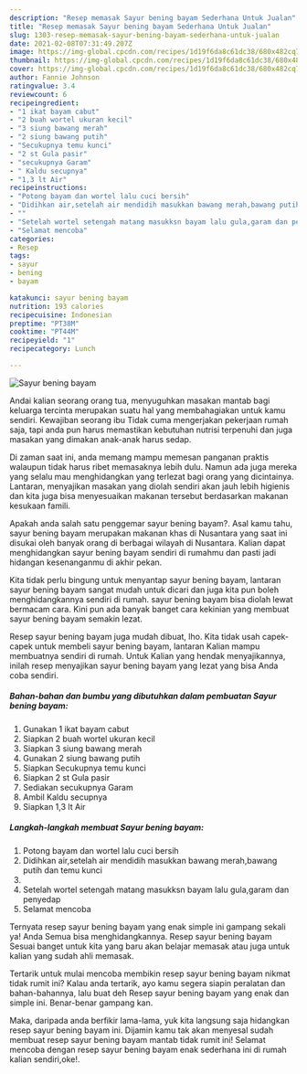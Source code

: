 ```yaml
---
description: "Resep memasak Sayur bening bayam Sederhana Untuk Jualan"
title: "Resep memasak Sayur bening bayam Sederhana Untuk Jualan"
slug: 1303-resep-memasak-sayur-bening-bayam-sederhana-untuk-jualan
date: 2021-02-08T07:31:49.207Z
image: https://img-global.cpcdn.com/recipes/1d19f6da8c61dc38/680x482cq70/sayur-bening-bayam-foto-resep-utama.jpg
thumbnail: https://img-global.cpcdn.com/recipes/1d19f6da8c61dc38/680x482cq70/sayur-bening-bayam-foto-resep-utama.jpg
cover: https://img-global.cpcdn.com/recipes/1d19f6da8c61dc38/680x482cq70/sayur-bening-bayam-foto-resep-utama.jpg
author: Fannie Johnson
ratingvalue: 3.4
reviewcount: 6
recipeingredient:
- "1 ikat bayam cabut"
- "2 buah wortel ukuran kecil"
- "3 siung bawang merah"
- "2 siung bawang putih"
- "Secukupnya temu kunci"
- "2 st Gula pasir"
- "secukupnya Garam"
- " Kaldu secupnya"
- "1,3 lt Air"
recipeinstructions:
- "Potong bayam dan wortel lalu cuci bersih"
- "Didihkan air,setelah air mendidih masukkan bawang merah,bawang putih dan temu kunci"
- ""
- "Setelah wortel setengah matang masukksn bayam lalu gula,garam dan penyedap"
- "Selamat mencoba"
categories:
- Resep
tags:
- sayur
- bening
- bayam

katakunci: sayur bening bayam 
nutrition: 193 calories
recipecuisine: Indonesian
preptime: "PT38M"
cooktime: "PT44M"
recipeyield: "1"
recipecategory: Lunch

---
```



![Sayur bening bayam](https://img-global.cpcdn.com/recipes/1d19f6da8c61dc38/680x482cq70/sayur-bening-bayam-foto-resep-utama.jpg)

Andai kalian seorang orang tua, menyuguhkan masakan mantab bagi keluarga tercinta merupakan suatu hal yang membahagiakan untuk kamu sendiri. Kewajiban seorang ibu Tidak cuma mengerjakan pekerjaan rumah saja, tapi anda pun harus memastikan kebutuhan nutrisi terpenuhi dan juga masakan yang dimakan anak-anak harus sedap.

Di zaman  saat ini, anda memang mampu memesan panganan praktis walaupun tidak harus ribet memasaknya lebih dulu. Namun ada juga mereka yang selalu mau menghidangkan yang terlezat bagi orang yang dicintainya. Lantaran, menyajikan masakan yang diolah sendiri akan jauh lebih higienis dan kita juga bisa menyesuaikan makanan tersebut berdasarkan makanan kesukaan famili. 



Apakah anda salah satu penggemar sayur bening bayam?. Asal kamu tahu, sayur bening bayam merupakan makanan khas di Nusantara yang saat ini disukai oleh banyak orang di berbagai wilayah di Nusantara. Kalian dapat menghidangkan sayur bening bayam sendiri di rumahmu dan pasti jadi hidangan kesenanganmu di akhir pekan.

Kita tidak perlu bingung untuk menyantap sayur bening bayam, lantaran sayur bening bayam sangat mudah untuk dicari dan juga kita pun boleh menghidangkannya sendiri di rumah. sayur bening bayam bisa diolah lewat bermacam cara. Kini pun ada banyak banget cara kekinian yang membuat sayur bening bayam semakin lezat.

Resep sayur bening bayam juga mudah dibuat, lho. Kita tidak usah capek-capek untuk membeli sayur bening bayam, lantaran Kalian mampu membuatnya sendiri di rumah. Untuk Kalian yang hendak menyajikannya, inilah resep menyajikan sayur bening bayam yang lezat yang bisa Anda coba sendiri.

<!--inarticleads1-->

##### Bahan-bahan dan bumbu yang dibutuhkan dalam pembuatan Sayur bening bayam:

1. Gunakan 1 ikat bayam cabut
1. Siapkan 2 buah wortel ukuran kecil
1. Siapkan 3 siung bawang merah
1. Gunakan 2 siung bawang putih
1. Siapkan Secukupnya temu kunci
1. Siapkan 2 st Gula pasir
1. Sediakan secukupnya Garam
1. Ambil  Kaldu secupnya
1. Siapkan 1,3 lt Air




<!--inarticleads2-->

##### Langkah-langkah membuat Sayur bening bayam:

1. Potong bayam dan wortel lalu cuci bersih
1. Didihkan air,setelah air mendidih masukkan bawang merah,bawang putih dan temu kunci
1. 
1. Setelah wortel setengah matang masukksn bayam lalu gula,garam dan penyedap
1. Selamat mencoba




Ternyata resep sayur bening bayam yang enak simple ini gampang sekali ya! Anda Semua bisa menghidangkannya. Resep sayur bening bayam Sesuai banget untuk kita yang baru akan belajar memasak atau juga untuk kalian yang sudah ahli memasak.

Tertarik untuk mulai mencoba membikin resep sayur bening bayam nikmat tidak rumit ini? Kalau anda tertarik, ayo kamu segera siapin peralatan dan bahan-bahannya, lalu buat deh Resep sayur bening bayam yang enak dan simple ini. Benar-benar gampang kan. 

Maka, daripada anda berfikir lama-lama, yuk kita langsung saja hidangkan resep sayur bening bayam ini. Dijamin kamu tak akan menyesal sudah membuat resep sayur bening bayam mantab tidak rumit ini! Selamat mencoba dengan resep sayur bening bayam enak sederhana ini di rumah kalian sendiri,oke!.

